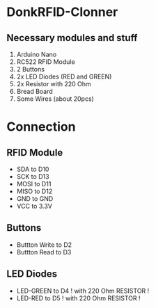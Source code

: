 # DonkRFID-Clonner

## Necessary modules and stuff
1. Arduino Nano
2. RC522 RFID Module
3. 2 Buttons
4. 2x LED Diodes (RED and GREEN)
5. 2x Resistor with 220 Ohm
6. Bread Board
7. Some Wires (about 20pcs)

# Connection

## RFID Module
- SDA to D10
- SCK to D13
- MOSI to D11
- MISO to D12
- GND to GND
- VCC to 3.3V

## Buttons
- Buttton Write to D2
- Buttton Read to D3

## LED Diodes
- LED-GREEN to D4 ! with 220 Ohm RESISTOR !
- LED-RED to D5 ! with 220 Ohm RESISTOR !
